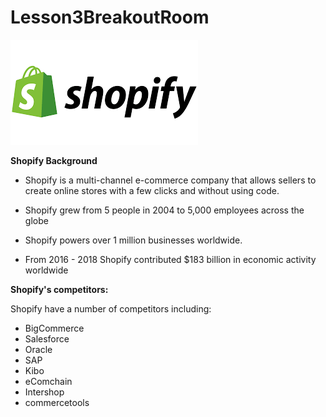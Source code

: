 # Lesson3BreakoutRoom


![shopifylogo](shopifylogo.png)

<b>Shopify Background</B>
- Shopify is a multi-channel e-commerce company that allows sellers to create online stores with a few clicks and without using code. 
- Shopify grew from 5 people in 2004 to 5,000 employees across the globe

- Shopify powers over 1 million businesses worldwide. 

- From 2016 - 2018 Shopify contributed $183 billion in economic activity worldwide



<b>Shopify's competitors:</B>

Shopify have a number of competitors including: 
- BigCommerce
- Salesforce
- Oracle
- SAP
- Kibo
- eComchain
- Intershop
- commercetools
